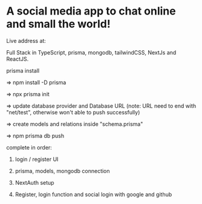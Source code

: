 # A social media app to chat online and small the world!

Live address at:

Full Stack in TypeScript, prisma, mongodb, tailwindCSS, NextJs and ReactJS.

prisma install

=> npm install -D prisma

=> npx prisma init

=> update database provider and Database URL (note: URL need to end with "net/test", otherwise won't able to push successfully)

=> create models and relations inside "schema.prisma"

=> npm prisma db push

complete in order:

1. login / register UI

2. prisma, models, mongodb connection

3. NextAuth setup

4. Register, login function and social login with google and github
